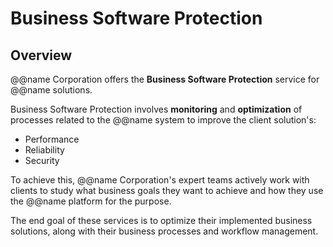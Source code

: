 # Business Software Protection

## Overview

@@name Corporation offers the **Business Software Protection** service for @@name solutions.  

Business Software Protection involves **monitoring** and **optimization** of processes related to the @@name system to improve the client solution's:  

* Performance  
* Reliability  
* Security  





To achieve this, @@name Corporation's expert teams actively work with clients to study what business goals they want to achieve and how they use the @@name platform for the purpose.  



The end goal of these services is to optimize their implemented business solutions, along with their business processes and workflow management.  
